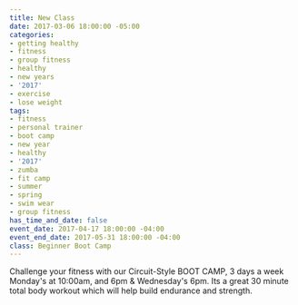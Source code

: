 ```yaml
---
title: New Class
date: 2017-03-06 18:00:00 -05:00
categories:
- getting healthy
- fitness
- group fitness
- healthy
- new years
- '2017'
- exercise
- lose weight
tags:
- fitness
- personal trainer
- boot camp
- new year
- healthy
- '2017'
- zumba
- fit camp
- summer
- spring
- swim wear
- group fitness
has_time_and_date: false
event_date: 2017-04-17 18:00:00 -04:00
event_end_date: 2017-05-31 18:00:00 -04:00
class: Beginner Boot Camp
---
```




Challenge your fitness with our Circuit-Style BOOT CAMP,  3 days a week Monday's at 10:00am, and 6pm & Wednesday's 6pm. Its a great 30 minute total body workout which will help build endurance and strength. 
